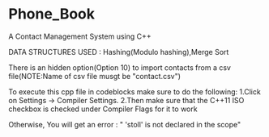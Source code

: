 # Phone_Book
A Contact Management System using C++

DATA STRUCTURES USED : Hashing(Modulo hashing),Merge Sort

There is an hidden option(Option 10) to import contacts from a csv file(NOTE:Name of csv file musgt be "contact.csv")

To execute this cpp file in codeblocks make sure to do the following: 1.Click on Settings -> Compiler Settings. 2.Then make sure that the C++11 ISO checkbox is checked under Compiler Flags for it to work

Otherwise, You will get an error : " 'stoll' is not declared in the scope"
